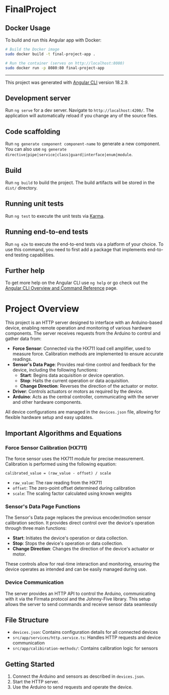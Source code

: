 # FinalProject

## Docker Usage

To build and run this Angular app with Docker:

```sh
# Build the Docker image
sudo docker build -t final-project-app .

# Run the container (serves on http://localhost:8080)
sudo docker run -p 8080:80 final-project-app
```

---

This project was generated with [Angular CLI](https://github.com/angular/angular-cli) version 18.2.9.

## Development server

Run `ng serve` for a dev server. Navigate to `http://localhost:4200/`. The application will automatically reload if you change any of the source files.

## Code scaffolding

Run `ng generate component component-name` to generate a new component. You can also use `ng generate directive|pipe|service|class|guard|interface|enum|module`.

## Build

Run `ng build` to build the project. The build artifacts will be stored in the `dist/` directory.

## Running unit tests

Run `ng test` to execute the unit tests via [Karma](https://karma-runner.github.io).

## Running end-to-end tests

Run `ng e2e` to execute the end-to-end tests via a platform of your choice. To use this command, you need to first add a package that implements end-to-end testing capabilities.

## Further help

To get more help on the Angular CLI use `ng help` or go check out the [Angular CLI Overview and Command Reference](https://angular.dev/tools/cli) page.

# Project Overview

This project is an HTTP server designed to interface with an Arduino-based device, enabling remote operation and monitoring of various hardware components. The server receives requests from the Arduino to control and gather data from:

- **Force Sensor**: Connected via the HX711 load cell amplifier, used to measure force. Calibration methods are implemented to ensure accurate readings.
- **Sensor's Data Page**: Provides real-time control and feedback for the device, including the following functions:
  - **Start**: Begins data acquisition or device operation.
  - **Stop**: Halts the current operation or data acquisition.
  - **Change Direction**: Reverses the direction of the actuator or motor.
- **Driver**: Controls actuators or motors as required by the device.
- **Arduino**: Acts as the central controller, communicating with the server and other hardware components.

All device configurations are managed in the `devices.json` file, allowing for flexible hardware setup and easy updates.

## Important Algorithms and Equations

### Force Sensor Calibration (HX711)
The force sensor uses the HX711 module for precise measurement. Calibration is performed using the following equation:

```
calibrated_value = (raw_value - offset) / scale
```
- `raw_value`: The raw reading from the HX711
- `offset`: The zero-point offset determined during calibration
- `scale`: The scaling factor calculated using known weights

### Sensor's Data Page Functions
The Sensor's Data page replaces the previous encoder/motion sensor calibration section. It provides direct control over the device's operation through three main functions:
- **Start**: Initiates the device's operation or data collection.
- **Stop**: Stops the device's operation or data collection.
- **Change Direction**: Changes the direction of the device's actuator or motor.

These controls allow for real-time interaction and monitoring, ensuring the device operates as intended and can be easily managed during use.

### Device Communication
The server provides an HTTP API to control the Arduino, communicating with it via the Firmata protocol and the Johnny-Five library. This setup allows the server to send commands and receive sensor data seamlessly

## File Structure
- `devices.json`: Contains configuration details for all connected devices
- `src/app/services/http.service.ts`: Handles HTTP requests and device communication
- `src/app/calibiration-methods/`: Contains calibration logic for sensors

## Getting Started
1. Connect the Arduino and sensors as described in `devices.json`.
2. Start the HTTP server.
3. Use the Arduino to send requests and operate the device.
